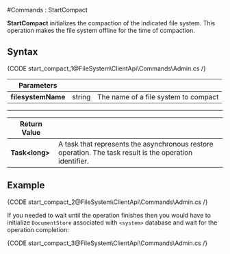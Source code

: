 ﻿#Commands : StartCompact

**StartCompact** initializes the compaction of the indicated file system. This operation makes the file system offline for the time of compaction.

## Syntax

{CODE start_compact_1@FileSystem\ClientApi\Commands\Admin.cs /}

| Parameters | | |
| ------------- | ------------- | ----- |
| **filesystemName** | string | The name of a file system to compact |

<hr />

| Return Value | |
| ------------- | ------------- |
| **Task&lt;long&gt;** | A task that represents the asynchronous restore operation. The task result is the operation identifier. |


## Example

{CODE start_compact_2@FileSystem\ClientApi\Commands\Admin.cs /}

If you needed to wait until the operation finishes then you would have to initialize `DocumentStore` associated with `<system>` database and wait for the operation completion:

{CODE start_compact_3@FileSystem\ClientApi\Commands\Admin.cs /}